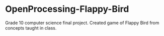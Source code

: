 # OpenProcessing-Flappy-Bird
Grade 10 computer science final project.
Created game of Flappy Bird from concepts taught in class.
